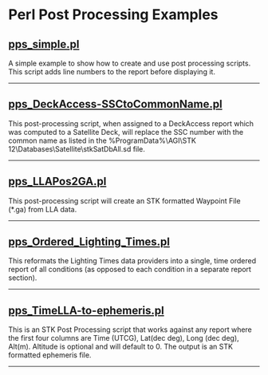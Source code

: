 # Perl Post Processing Examples

## [pps_simple.pl](pps_simple.pl)

A simple example to show how to create and use post processing scripts. This script adds line numbers to the report before displaying it.

---

## [pps_DeckAccess-SSCtoCommonName.pl](pps_DeckAccess-SSCtoCommonName.pl)

This post-processing script, when assigned to a DeckAccess report which was computed to a Satellite Deck, will replace the SSC number with the common name as listed in the %ProgramData%\AGI\STK 12\Databases\Satellite\stkSatDbAll.sd file.

---

## [pps_LLAPos2GA.pl](pps_LLAPos2GA.pl) 

This post-processing script will create an STK formatted Waypoint File (*.ga) from LLA data.

---

## [pps_Ordered_Lighting_Times.pl](pps_Ordered_Lighting_Times.pl)

This reformats the Lighting Times data providers into a single, time ordered report of all conditions (as opposed to each condition in a separate report section).

---

## [pps_TimeLLA-to-ephemeris.pl](pps_TimeLLA-to-ephemeris.pl)

This is an STK Post Processing script that works against any report where the first four columns are Time (UTCG), Lat(dec deg), Long (dec deg), Alt(m). Altitude is optional and will default to 0. The output is an STK formatted ephemeris file.

---
